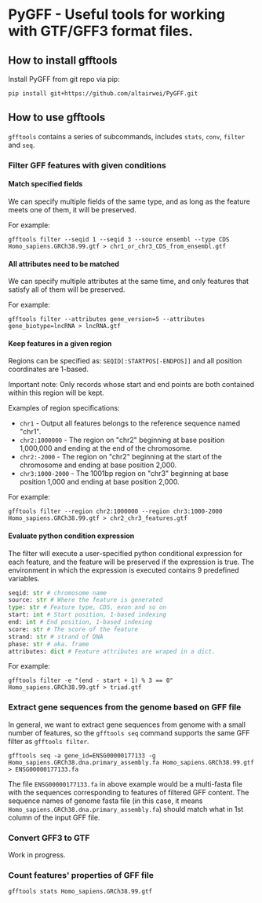 # PyGFF - Useful tools for working with GTF/GFF3 format files.

## How to install gfftools

Install PyGFF from git repo via pip:

```shell
pip install git+https://github.com/altairwei/PyGFF.git
```

## How to use gfftools

`gfftools` contains a series of subcommands, includes `stats`, `conv`, `filter` and `seq`.

### Filter GFF features with given conditions

#### Match specified fields

We can specify multiple fields of the same type, and as long as the feature meets one of them, it will be preserved.

For example:

```shell
gfftools filter --seqid 1 --seqid 3 --source ensembl --type CDS Homo_sapiens.GRCh38.99.gtf > chr1_or_chr3_CDS_from_ensembl.gtf
```

#### All attributes need to be matched

We can specify multiple attributes at the same time, and only features that satisfy all of them will be preserved.

For example:

```shell
gfftools filter --attributes gene_version=5 --attributes gene_biotype=lncRNA > lncRNA.gtf
```

#### Keep features in a given region

Regions can be specified as: `SEQID[:STARTPOS[-ENDPOS]]` and all position coordinates are 1-based.

Important note: Only records whose start and end points are both contained within this region will be kept.

Examples of region specifications:

* `chr1` - Output all features belongs to the reference sequence named "chr1".
* `chr2:1000000` - The region on "chr2" beginning at base position 1,000,000 and ending at the end of the chromosome.
* `chr2:-2000` - The region on "chr2" beginning at the start of the chromosome and ending at base position 2,000.
* `chr3:1000-2000` - The 1001bp region on "chr3" beginning at base position 1,000 and ending at base position 2,000.

For example:

```shell
gfftools filter --region chr2:1000000 --region chr3:1000-2000 Homo_sapiens.GRCh38.99.gtf > chr2_chr3_features.gtf
```

#### Evaluate python condition expression

The filter will execute a user-specified python conditional expression for each feature, and the feature will be preserved if the expression is true. The environment in which the expression is executed contains 9 predefined variables.

```python
seqid: str # chromosome name
source: str # Where the feature is generated
type: str # Feature type, CDS, exon and so on
start: int # Start position, 1-based indexing
end: int # End position, 1-based indexing
score: str # The score of the feature
strand: str # strand of DNA
phase: str # aka. frame
attributes: dict # Feature attributes are wraped in a dict.
```

For example:

```shell
gfftools filter -e "(end - start + 1) % 3 == 0" Homo_sapiens.GRCh38.99.gtf > triad.gtf
```

### Extract gene sequences from the genome based on GFF file

In general, we want to extract gene sequences from genome with a small number of features, so the `gfftools seq` command supports the same GFF filter as `gfftools filter`.

```shell
gfftools seq -a gene_id=ENSG00000177133 -g Homo_sapiens.GRCh38.dna.primary_assembly.fa Homo_sapiens.GRCh38.99.gtf > ENSG00000177133.fa
```

The file `ENSG00000177133.fa` in above example would be a multi-fasta file with the sequences corresponding to features of filtered GFF content. The sequence names of genome fasta file (in this case, it means `Homo_sapiens.GRCh38.dna.primary_assembly.fa`) should match what in 1st column of the input GFF file.

### Convert GFF3 to GTF

Work in progress.


### Count features' properties of GFF file

```shell
gfftools stats Homo_sapiens.GRCh38.99.gtf
```